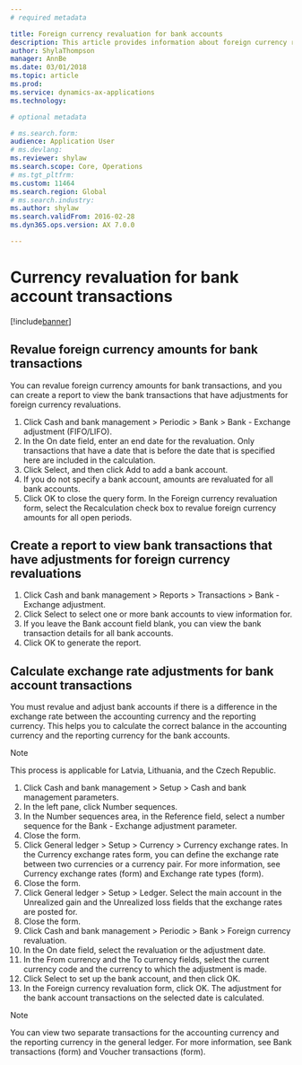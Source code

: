 ```yaml
---
# required metadata

title: Foreign currency revaluation for bank accounts
description: This article provides information about foreign currency revaluation for bank accounts.
author: ShylaThompson
manager: AnnBe
ms.date: 03/01/2018
ms.topic: article
ms.prod: 
ms.service: dynamics-ax-applications
ms.technology: 

# optional metadata

# ms.search.form:
audience: Application User
# ms.devlang: 
ms.reviewer: shylaw
ms.search.scope: Core, Operations
# ms.tgt_pltfrm: 
ms.custom: 11464
ms.search.region: Global
# ms.search.industry: 
ms.author: shylaw
ms.search.validFrom: 2016-02-28
ms.dyn365.ops.version: AX 7.0.0

---
```


# Currency revaluation for bank account transactions

[!include[banner](../includes/banner.md)]

## Revalue foreign currency amounts for bank transactions
You can revalue foreign currency amounts for bank transactions, and you can create a report to view the bank transactions that have adjustments for foreign currency revaluations. 

1. Click Cash and bank management > Periodic > Bank > Bank - Exchange adjustment (FIFO/LIFO). 
2. In the On date field, enter an end date for the revaluation. Only transactions that have a date that is before the date that is specified here are included in the calculation. 
3. Click Select, and then click Add to add a bank account. 
4. If you do not specify a bank account, amounts are revaluated for all bank accounts. 
5. Click OK to close the query form. In the Foreign currency revaluation form, select the Recalculation check box to revalue foreign currency amounts for all open periods. 

## Create a report to view bank transactions that have adjustments for foreign currency revaluations

1. Click Cash and bank management > Reports > Transactions > Bank - Exchange adjustment. 
2. Click Select to select one or more bank accounts to view information for. 
3. If you leave the Bank account field blank, you can view the bank transaction details for all bank accounts. 
4. Click OK to generate the report. 

## Calculate exchange rate adjustments for bank account transactions

You must revalue and adjust bank accounts if there is a difference in the exchange rate between the accounting currency and the reporting currency. This helps you to calculate the correct balance in the accounting currency and the reporting currency for the bank accounts. 
> [!NOTE] 
> This process is applicable for Latvia, Lithuania, and the Czech Republic. 

1. Click Cash and bank management > Setup > Cash and bank management parameters. 
2. In the left pane, click Number sequences. 
3. In the Number sequences area, in the Reference field, select a number sequence for the Bank - Exchange adjustment parameter. 
4. Close the form. 
5. Click General ledger > Setup > Currency > Currency exchange rates. In the Currency exchange rates form, you can define the exchange rate between two currencies or a currency pair. For more information, see Currency exchange rates (form) and Exchange rate types (form). 
6. Close the form. 
7. Click General ledger > Setup > Ledger. Select the main account in the Unrealized gain and the Unrealized loss fields that the exchange rates are posted for. 
8. Close the form. 
9. Click Cash and bank management > Periodic > Bank > Foreign currency revaluation. 
10. In the On date field, select the revaluation or the adjustment date. 
11. In the From currency and the To currency fields, select the current currency code and the currency to which the adjustment is made. 
12. Click Select to set up the bank account, and then click OK. 
13. In the Foreign currency revaluation form, click OK. The adjustment for the bank account transactions on the selected date is calculated. 
   > [!NOTE]
   > You can view two separate transactions for the accounting currency and the reporting currency in the general ledger. For more information, see Bank transactions (form) and Voucher transactions (form). 

